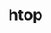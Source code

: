 ---
title: "htop"
layout: cache
categories: [package, develop-2024-11-24]
meta: {"versions": ["3.3.0"], "compilers": ["apple-clang@=15.0.0", "gcc@=10.2.1"], "oss": ["centos7", "ventura"], "platforms": ["darwin", "linux"], "targets": ["aarch64", "x86_64_v3"], "stacks": ["developer-tools-darwin", "developer-tools-manylinux2014", "root"], "num_specs": 2, "num_specs_by_stack": {"root": 2, "developer-tools-darwin": 1, "developer-tools-manylinux2014": 1}}
spec_details: [{"hash": "36ay3wywki5s2be6vfz5nxsrlrjjdqqt", "compiler": "apple-clang@=15.0.0", "versions": ["3.3.0"], "os": "ventura", "platform": "darwin", "target": "aarch64", "variants": ["build_system=autotools", "~debug", "~hwloc", "+unicode"], "stacks": ["root", "developer-tools-darwin"], "size": "-", "tarball": "https://binaries.spack.io/develop-2024-11-24/build_cache/darwin-ventura-aarch64/apple-clang-15.0.0/htop-3.3.0/darwin-ventura-aarch64-apple-clang-15.0.0-htop-3.3.0-36ay3wywki5s2be6vfz5nxsrlrjjdqqt.spack"}, {"hash": "xqm3uayuqjdmlmab3jauattlahhad6bz", "compiler": "gcc@=10.2.1", "versions": ["3.3.0"], "os": "centos7", "platform": "linux", "target": "x86_64_v3", "variants": ["build_system=autotools", "~debug", "~hwloc", "+unicode"], "stacks": ["developer-tools-manylinux2014", "root"], "size": "-", "tarball": "https://binaries.spack.io/develop-2024-11-24/build_cache/linux-centos7-x86_64_v3/gcc-10.2.1/htop-3.3.0/linux-centos7-x86_64_v3-gcc-10.2.1-htop-3.3.0-xqm3uayuqjdmlmab3jauattlahhad6bz.spack"}]
---